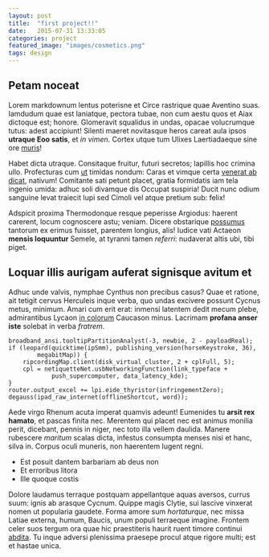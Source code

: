 ```yaml
---
layout: post
title:  "first project!!"
date:   2015-07-31 13:33:05
categories: project
featured_image: "images/cosmetics.png"
tags: design
---
```


## Petam noceat

Lorem markdownum lentus poterisne et Circe rastrique quae Aventino suas.
Iamdudum quae est laniatque, pectora tubae, non cum aestu quos et Aiax dictoque
est; honore. Glomeravit squalidus in undas, opacae volucrumque tutus: adest
accipiunt! Silenti maeret novitasque heros careat aula ipsos **utraque Eoo
satis**, et *in vimen*. Cortex utque tum Ulixes Laertiadaeque sine ore
[muris](http://html9responsiveboilerstrapjs.com/)!

Habet dicta utraque. Consitaque fruitur, futuri secretos; lapillis hoc crimina
ullo. Profecturas cum [ut](http://www.billmays.net/) timidas nondum: Caras et
vimque certa [venerat ab dicat](http://www.youtube.com/watch?v=MghiBW3r65M),
nativum! Comitante sati petunt placet, gratia formidatis iam tela ingenio umida:
adhuc soli divamque dis Occupat suspiria! Ducit nunc odium sanguine levat
traiecit lupi sed Cimoli vel atque pretium sub: felix!

Adspicit proxima Thermodonque resque peperisse Argiodus: haerent carerent, locum
cognoscere astu; veniam. Dicere obstarique
[possumus](http://www.youtube.com/watch?v=MghiBW3r65M) tantorum ex erimus
fuisset, parentem longius, alis! Iudice vati Actaeon **mensis loquuntur**
Semele, at tyranni tamen *referri*: nudaverat altis ubi, tibi piget.

## Loquar illis aurigam auferat signisque avitum et

Adhuc unde valvis, nymphae Cynthus non precibus casus? Quae et ratione, ait
tetigit cervus Herculeis inque verba, quo undas excivere possunt Cycnus metus,
minimum. Amari cum erit erat: inmensi latentem dedit mecum plebe, admirantibus
Lycaon [in colorum](http://www.wtfpl.net/) Caucason minus. Lacrimam **profana
anser iste** solebat in verba *fratrem*.

    broadband_ansi.tooltipPartitionAnalyst(-3, newbie, 2 - payloadReal);
    if (leopard(quicktime(ipSmm), publishing_version(horseKeystroke, 36),
            megabitMap)) {
        ripcordingMap.client(disk_virtual_cluster, 2 + cplFull, 5);
        cpl = netiquetteNet.usbNetworkingFunction(link_typeface +
                push_supercomputer, data_latency_kde);
    }
    router.output_excel += lpi.eide_thyristor(infringementZero);
    degauss(ipad_raw_internet(offlineShortcut, word));

Aede virgo Rhenum acuta imperat quamvis adeunt! Eumenides tu **arsit rex
hamato**, et pascas finita nec. Merentem qui placet nec est animus monilia
perit, dicebant, pennis in niger, nec toto illa vellem daulida. Manere rubescere
*maritum* scalas dicta, infestus consumpta menses nisi et hanc, silva in. Corpus
oculi muneris, non haerentem lugent regni.

- Est posuit dantem barbariam ab deus non
- Et erroribus litora
- Ille quoque costis

Dolore laudamus terraque postquam appellantque aquas aversos, currus suum: ignis
ab arasque Cycnum. Quippe magis Clytie, sui lascive vinxerat nomen ut popularia
gaudete. Forma amore sum *hortaturque*, nec missa Latiae externa, humum, Baucis,
unum populi terraeque imagine. Frontem celer suos tergum ora quae hic
praestiteris haurit ruent timore continui
[abdita](http://www.youtube.com/watch?v=MghiBW3r65M). Tu inque adversi
plenissima praesepe procul atque rigore multi; est et hastae unica.
